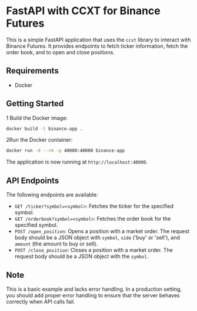 # FastAPI with CCXT for Binance Futures

This is a simple FastAPI application that uses the `ccxt` library to interact with Binance Futures. It provides endpoints to fetch ticker information, fetch the order book, and to open and close positions.

## Requirements

- Docker

## Getting Started

1 Build the Docker image:

```bash
docker build -t binance-app .
```

2Run the Docker container:

```bash
docker run -d --rm -p 40000:40000 binance-app
```

The application is now running at `http://localhost:40000`.

## API Endpoints

The following endpoints are available:

- `GET /ticker?symbol=<symbol>`: Fetches the ticker for the specified symbol.
- `GET /orderbook?symbol=<symbol>`: Fetches the order book for the specified symbol.
- `POST /open_position`: Opens a position with a market order. The request body should be a JSON object with `symbol`, `side` ('buy' or 'sell'), and `amount` (the amount to buy or sell).
- `POST /close_position`: Closes a position with a market order. The request body should be a JSON object with the `symbol`.

## Note

This is a basic example and lacks error handling. In a production setting, you should add proper error handling to ensure that the server behaves correctly when API calls fail.
